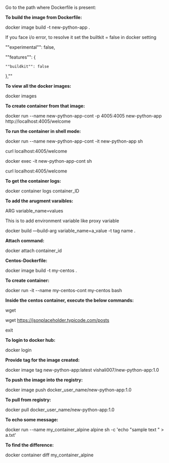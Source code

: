 Go to the path where Dockerfile is present:

**To build the image from Dockerfile:**

docker image build -t new-python-app .	

If you face i/o error, to resolve it set the builtkit = false in docker setting

""experimental"": false,
  
  ""features"": {
    
    ""buildkit"": false
  
  },""
  
**To view all the docker images:**

docker images	

**To create container from that image:**

docker run --name new-python-app-cont -p 4005:4005 new-python-app	http://localhost:4005/welcome

**To run the container in shell mode:**

docker run --name new-python-app-cont -it new-python-app sh

curl localhost:4005/welcome

docker exec -it new-python-app-cont sh

curl localhost:4005/welcome

**To get the container logs:**

docker container logs container_ID

**To add the arugment varaibles:**
  
ARG variable_name=values
 
This is to add environment variable like proxy variable
  
docker build —build-arg variable_name=a_value -t tag name .

**Attach command:**

docker attach container_id

**Centos-Dockerfile:**

docker image build -t my-centos .	

**To create container:**

docker run -it --name my-centos-cont my-centos bash

**Inside the centos container, execute the below commands:**

wget

wget https://jsonplaceholder.typicode.com/posts

exit	

**To login to docker hub:**

docker login	

**Provide tag for the image created:**

docker image tag new-python-app:latest vishali007/new-python-app:1.0

**To push the image into the registry:**

docker image push docker_user_name/new-python-app:1.0	

**To pull from registry:**

docker pull docker_user_name/new-python-app:1.0	

**To echo some message:**

docker run --name my_container_alpine alpine sh -c 'echo "sample text " > a.txt'

**To find the difference:**

docker container diff my_container_alpine	

